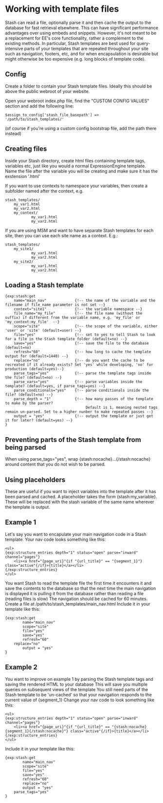 # Working with template files

Stash can read a file, optionally parse it and then cache the output to the database for fast retrieval elsewhere. This can have significant performance advantages over using embeds and snippets. However, it's not meant to be a replacement for EE's core functionality, rather a complement to the existing methods. In particular, Stash templates are best used for query-intensive parts of your templates that are repeated throughout your site such as navigation, footers, etc, and for when encapsulation is desirable but might otherwise be too expensive (e.g. long blocks of template code).

## Config
Create a folder to contain your Stash template files. Ideally this should be above the public webroot of your website.

Open your webroot index.php file, find the "CUSTOM CONFIG VALUES" section and add the following line:

	$assign_to_config['stash_file_basepath'] => '/path/to/stash_templates/'

(of course if you're using a custom config bootstrap file, add the path there instead)
 
## Creating files
Inside your Stash directory, create html files containing template tags, variables etc, just like you would a normal ExpressionEngine template. Name the file after the variable you will be creating and make sure it has the exstension '.html' 

If you want to use contexts to namespace your variables, then create a subfolder named after the context, e.g.

	stash_templates/
  		my_var1.html
  		my_var2.html
  		my_context/
     			my_var1.html
     			my_var2.html

If you are using MSM and want to have separate Stash templates for each site, then you can use each site name as a context. E.g.:

	stash_templates/
  		my_site1/
     			my_var1.html
     			my_var2.html
  		my_site2/
     			my_var1.html
     			my_var2.html


## Loading a Stash template

	{exp:stash:get 
		name="main_nav" 			{!-- the name of the variable and the filename if file_name parameter is not set --}
		context="site1" 			{!-- the variable namespace --}
		file_name="my_file" 		{!-- the file name (without the suffix) if different from the variable name, e.g. 'my_file' or 'my_context:my_file'  --}
		scope="site" 				{!-- the scope of the variable, either 'user' or 'site' (default=user) --}
		file="yes" 					{!-- set to yes to tell Stash to look for a file in the Stash template folder (default=no) --}
		save="yes" 					{!-- save the file to the database (default=no)
		refresh="60" 				{!-- how long to cache the template output for (default=1440) --}
		replace="no" 				{!-- do you want the cache to be recreated if it already exists? Set 'yes' while developing, 'no' for production (default=yes)--}
		parse_tags="yes"  			{!-- parse the template tags inside the file? (default=no) --}
		parse_vars="yes"  			{!-- parse variables inside the template? (default=yes, if parse_tags=yes) --}
		parse_conditionals="yes" 	{!-- parse conditionals inside the file? (default=no) --}
		parse_depth = "1" 			{!-- how many passes of the template to make by the parser? 
										 Default is 1, meaning nested tags remain un-parsed. Set to a higher nunber to make repeated passes --}
		output = "yes"				{!-- output the template or just get it for later? (default=yes) --}
	}
	
## Preventing parts of the Stash template from being parsed

When using parse_tags="yes", wrap {stash:nocache}...{/stash:nocache} around content that you do not wish to be parsed.


## Using placeholders

These are useful if you want to inject variables into the template after it has been parsed and cached. A placeholder takes the form {stash:my_variable}. These will be replaced with the stash variable of the same name wherever the template is output.

## Example 1

Let's say you want to encapulate your main navigation code in a Stash template. Your nav code looks something like this:
	
	<ul>
	{exp:structure_entries depth="1" status="open" parse="inward" channel="pages"}
		<li><a href="{page_uri}"{if "{url_title}" == "{segment_1}"} class="active"{/if}>{title}</a></li>
	{/exp:structure_entries}
	</ul>

You want Stash to read the template file the first time it encounters it and save the contents to the database so that the next time the main navigation is displayed it is pulling it from the database rather than reading a file (reading files is slow)
The navigation should be cached for 60 minutes.
Create a file at /path/to/stash_templates/main_nav.html
Include it in your template like this:

 	{exp:stash:get 
    		name="main_nav"                       
    		scope="site"               
    		file="yes"                  
    		save="yes"                 
    		refresh="60"                
   		replace="no"                                               
    		output = "yes"           
	}

## Example 2

You want to improve on example 1 by parsing the Stash template tags and saving the rendered HTML to your database
This will save you multiple queries on subsequent views of the template
You still need parts of the Stash template to be 'un-cached' so that your navigation responds to the current value of {segment_1}
Change your nav code to look something like this:
	
	<ul>
	{exp:structure_entries depth="1" status="open" parse="inward" channel="pages"}
		<li><a href="{page_uri}"{if "{url_title}" == "{stash:nocache}{segment_1}{/stash:nocache}"} class="active"{/if}>{title}</a></li>
	{/exp:structure_entries}
	</ul>

Include it in your template like this:

	{exp:stash:get 
    		name="main_nav"                       
    		scope="site"               
    		file="yes"                  
    		save="yes"                 
    		refresh="60"                
    		replace="no"                                               
    		output = "yes"  
		parse_tags="yes"  	
	}




